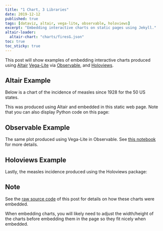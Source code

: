 ```yaml
---
title: "1 Chart, 3 Libraries"
date: 2019-12-12
published: true
tags: [dataviz, altair, vega-lite, observable, holoviews]
excerpt: "Embedding interactive charts on static pages using Jekyll."
altair-loader:
  altair-chart: "charts/firesG.json"
toc: true
toc_sticky: true
---
```


This post will show examples of embedding interactive charts produced using [Altair](https://altair-viz.github.io) [Vega-Lite](https://vega.github.io/vega-lite/) via [Observable](https://observablehq.com/), and
[Holoviews](http://holoviews.org/index.html).

## Altair Example

Below is a chart of the incidence of measles since 1928 for the 50 US states.

<div id="altair-chart"></div>

This was produced using Altair and embedded in this static web page. Note that you can also display Python code on this page:



## Observable Example

The same plot produced using Vega-Lite in Observable. See [this notebook](https://observablehq.com/@nickhand/embedding-altair-plots-in-observable) for more details.

<div class="fullwidth">
  <div id="vega-chart"></div>
</div>

## Holoviews Example

Lastly, the measles incidence produced using the Holoviews package:

<div id="holoviews-chart"></div>

## Note

See the [raw source code](https://raw.githubusercontent.com/nickhand/static-site-template/master/_posts/2019-04-13-measles-charts.md) of this post for details on how these charts were embedded.

When embedding charts, you will likely need to adjust the width/height of the charts before embedding them in the page so they fit nicely when embedded.
